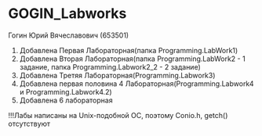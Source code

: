 # GOGIN_Labworks
Гогин Юрий Вячеславович
(653501)
1) Добавлена Первая Лабораторная(папка Programming.LabWork1)
2) Добавлена Вторая Лабораторная(папка Programming.LabWork2 - 1 задание, папка Programming.Labwork2_2 - 2 задание)
3) Добавлена Третяя Лабораторная(Programming.Labwork3)
4) Добавлена первая половина 4 Лабораторная(Programming.Labwork4 и Programming.Labwork4.2)
5) Добавлена 6 лабораторная

!!!Лабы написаны на Unix-подобной ОС, поэтому Conio.h, getch() отсутствуют 
